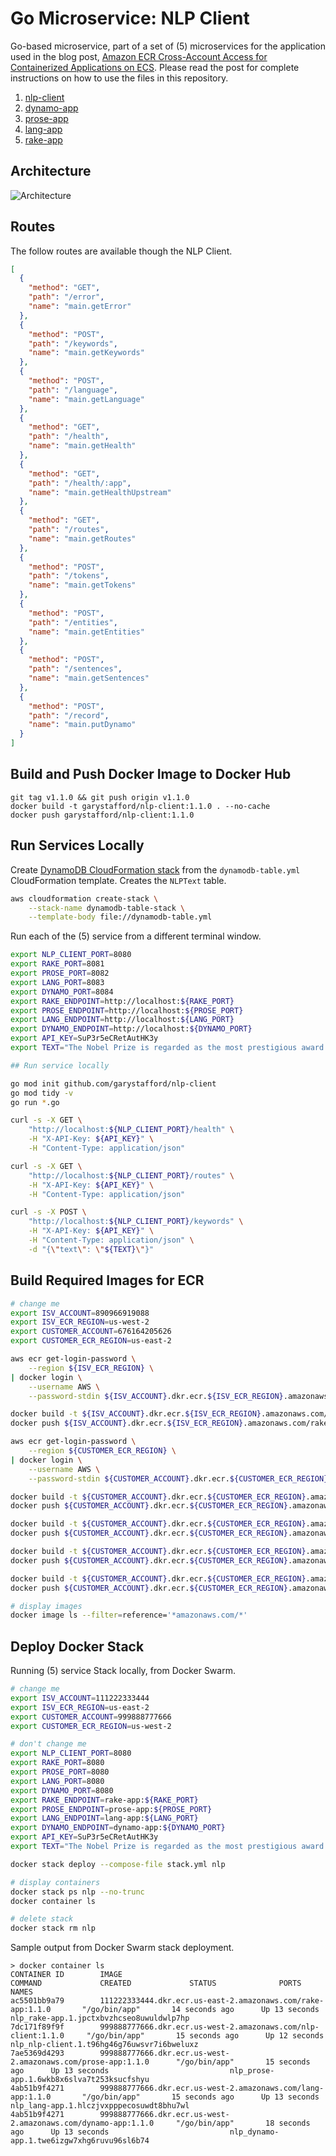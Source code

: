 # Go Microservice: NLP Client

Go-based microservice, part of a set of (5) microservices for the application used in the blog
post, [Amazon ECR Cross-Account Access for Containerized Applications on ECS](https://wp.me/p1RD28-6vd). Please read the
post for complete instructions on how to use the files in this repository.

1. [nlp-client](https://github.com/garystafford/nlp-client)
2. [dynamo-app](https://github.com/garystafford/dynamo-app)
3. [prose-app](https://github.com/garystafford/prose-app)
4. [lang-app](https://github.com/garystafford/lang-app)
5. [rake-app](https://github.com/garystafford/rake-app)

## Architecture

![Architecture](diagram/nlp_diagram2.png)

## Routes

The follow routes are available though the NLP Client.

```json
[
  {
    "method": "GET",
    "path": "/error",
    "name": "main.getError"
  },
  {
    "method": "POST",
    "path": "/keywords",
    "name": "main.getKeywords"
  },
  {
    "method": "POST",
    "path": "/language",
    "name": "main.getLanguage"
  },
  {
    "method": "GET",
    "path": "/health",
    "name": "main.getHealth"
  },
  {
    "method": "GET",
    "path": "/health/:app",
    "name": "main.getHealthUpstream"
  },
  {
    "method": "GET",
    "path": "/routes",
    "name": "main.getRoutes"
  },
  {
    "method": "POST",
    "path": "/tokens",
    "name": "main.getTokens"
  },
  {
    "method": "POST",
    "path": "/entities",
    "name": "main.getEntities"
  },
  {
    "method": "POST",
    "path": "/sentences",
    "name": "main.getSentences"
  },
  {
    "method": "POST",
    "path": "/record",
    "name": "main.putDynamo"
  }
]
```

## Build and Push Docker Image to Docker Hub

```shell
git tag v1.1.0 && git push origin v1.1.0
docker build -t garystafford/nlp-client:1.1.0 . --no-cache
docker push garystafford/nlp-client:1.1.0
```

## Run Services Locally

Create [DynamoDB CloudFormation stack](https://github.com/garystafford/dynamo-app/blob/master/dynamodb-table.yml) from
the `dynamodb-table.yml` CloudFormation template. Creates the `NLPText` table.

```bash
aws cloudformation create-stack \
    --stack-name dynamodb-table-stack \
    --template-body file://dynamodb-table.yml
```

Run each of the (5) service from a different terminal window.

```bash
export NLP_CLIENT_PORT=8080
export RAKE_PORT=8081
export PROSE_PORT=8082
export LANG_PORT=8083
export DYNAMO_PORT=8084
export RAKE_ENDPOINT=http://localhost:${RAKE_PORT}
export PROSE_ENDPOINT=http://localhost:${PROSE_PORT}
export LANG_ENDPOINT=http://localhost:${LANG_PORT}
export DYNAMO_ENDPOINT=http://localhost:${DYNAMO_PORT}
export API_KEY=SuP3r5eCRetAutHK3y
export TEXT="The Nobel Prize is regarded as the most prestigious award in the World. Notable winners have included Marie Curie, Theodore Roosevelt, Albert Einstein, George Bernard Shaw, and Winston Churchill."

## Run service locally

go mod init github.com/garystafford/nlp-client
go mod tidy -v
go run *.go

curl -s -X GET \
    "http://localhost:${NLP_CLIENT_PORT}/health" \
    -H "X-API-Key: ${API_KEY}" \
    -H "Content-Type: application/json"

curl -s -X GET \
    "http://localhost:${NLP_CLIENT_PORT}/routes" \
    -H "X-API-Key: ${API_KEY}" \
    -H "Content-Type: application/json"

curl -s -X POST \
    "http://localhost:${NLP_CLIENT_PORT}/keywords" \
    -H "X-API-Key: ${API_KEY}" \
    -H "Content-Type: application/json" \
    -d "{\"text\": \"${TEXT}\"}"
```

## Build Required Images for ECR

```bash
# change me
export ISV_ACCOUNT=890966919088
export ISV_ECR_REGION=us-west-2
export CUSTOMER_ACCOUNT=676164205626
export CUSTOMER_ECR_REGION=us-east-2

aws ecr get-login-password \
    --region ${ISV_ECR_REGION} \
| docker login \
    --username AWS \
    --password-stdin ${ISV_ACCOUNT}.dkr.ecr.${ISV_ECR_REGION}.amazonaws.com

docker build -t ${ISV_ACCOUNT}.dkr.ecr.${ISV_ECR_REGION}.amazonaws.com/rake-app:1.1.0 . --no-cache
docker push ${ISV_ACCOUNT}.dkr.ecr.${ISV_ECR_REGION}.amazonaws.com/rake-app:1.1.0

aws ecr get-login-password \
    --region ${CUSTOMER_ECR_REGION} \
| docker login \
    --username AWS \
    --password-stdin ${CUSTOMER_ACCOUNT}.dkr.ecr.${CUSTOMER_ECR_REGION}.amazonaws.com

docker build -t ${CUSTOMER_ACCOUNT}.dkr.ecr.${CUSTOMER_ECR_REGION}.amazonaws.com/nlp-client:1.1.0 . --no-cache
docker push ${CUSTOMER_ACCOUNT}.dkr.ecr.${CUSTOMER_ECR_REGION}.amazonaws.com/nlp-client:1.1.0

docker build -t ${CUSTOMER_ACCOUNT}.dkr.ecr.${CUSTOMER_ECR_REGION}.amazonaws.com/prose-app:1.1.0 . --no-cache
docker push ${CUSTOMER_ACCOUNT}.dkr.ecr.${CUSTOMER_ECR_REGION}.amazonaws.com/prose-app:1.1.0

docker build -t ${CUSTOMER_ACCOUNT}.dkr.ecr.${CUSTOMER_ECR_REGION}.amazonaws.com/lang-app:1.1.0 . --no-cache
docker push ${CUSTOMER_ACCOUNT}.dkr.ecr.${CUSTOMER_ECR_REGION}.amazonaws.com/lang-app:1.1.0

docker build -t ${CUSTOMER_ACCOUNT}.dkr.ecr.${CUSTOMER_ECR_REGION}.amazonaws.com/dynamo-app:1.1.0 . --no-cache
docker push ${CUSTOMER_ACCOUNT}.dkr.ecr.${CUSTOMER_ECR_REGION}.amazonaws.com/dynamo-app:1.1.0

# display images
docker image ls --filter=reference='*amazonaws.com/*'
```

## Deploy Docker Stack

Running (5) service Stack locally, from Docker Swarm.

```bash
# change me
export ISV_ACCOUNT=111222333444
export ISV_ECR_REGION=us-east-2
export CUSTOMER_ACCOUNT=999888777666
export CUSTOMER_ECR_REGION=us-west-2

# don't change me
export NLP_CLIENT_PORT=8080
export RAKE_PORT=8080
export PROSE_PORT=8080
export LANG_PORT=8080
export DYNAMO_PORT=8080
export RAKE_ENDPOINT=rake-app:${RAKE_PORT}
export PROSE_ENDPOINT=prose-app:${PROSE_PORT}
export LANG_ENDPOINT=lang-app:${LANG_PORT}
export DYNAMO_ENDPOINT=dynamo-app:${DYNAMO_PORT}
export API_KEY=SuP3r5eCRetAutHK3y
export TEXT="The Nobel Prize is regarded as the most prestigious award in the World. Notable winners have included Marie Curie, Theodore Roosevelt, Albert Einstein, George Bernard Shaw, and Winston Churchill."

docker stack deploy --compose-file stack.yml nlp

# display containers
docker stack ps nlp --no-trunc
docker container ls

# delete stack
docker stack rm nlp
```

Sample output from Docker Swarm stack deployment.

```text
> docker container ls
CONTAINER ID        IMAGE                                                             COMMAND             CREATED             STATUS              PORTS               NAMES
ac5501bb9a79        111222333444.dkr.ecr.us-east-2.amazonaws.com/rake-app:1.1.0       "/go/bin/app"       14 seconds ago      Up 13 seconds                           nlp_rake-app.1.jpctxbvzhcseo8uwuldwlp7hp
7dc171f89f9f        999888777666.dkr.ecr.us-west-2.amazonaws.com/nlp-client:1.1.0     "/go/bin/app"       15 seconds ago      Up 12 seconds                           nlp_nlp-client.1.t96hg46g76uwsvr7i6bweluxz
7ae5369d4293        999888777666.dkr.ecr.us-west-2.amazonaws.com/prose-app:1.1.0      "/go/bin/app"       15 seconds ago      Up 13 seconds                           nlp_prose-app.1.6wkb8x6slva7t253ksucfshyu
4ab51b9f4271        999888777666.dkr.ecr.us-west-2.amazonaws.com/lang-app:1.1.0       "/go/bin/app"       15 seconds ago      Up 13 seconds                           nlp_lang-app.1.hlczjvxpppecosuwdt8bhu7wl
4ab51b9f4271        999888777666.dkr.ecr.us-west-2.amazonaws.com/dynamo-app:1.1.0     "/go/bin/app"       18 seconds ago      Up 13 seconds                           nlp_dynamo-app.1.twe6izgw7xhg6ruvu96sl6b74
```